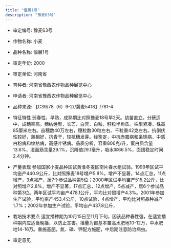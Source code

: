 ```yaml
---
title: "偃展1号"
description: "豫麦63号"
---
```

* 审定编号:  豫麦63号

*  作物名称:  小麦

*  品种名称:  偃展1号

*  审定年份:  2000

*  审定单位:  河南省

* 育种者:  河南省豫西农作物品种展览中心

*  申请者:  河南省豫西农作物品种展览中心

*  品种来源:  【C39/78（6）9-2//冀麦5418】/781-4

*  特征特性
弱春性，早熟，成熟期比对照豫麦18号早2天。幼苗直立。分蘖适中，成穗率高。穗纺缍型，长芒、白壳、白粒，籽粒半角质。株型紧凑，株高85厘米左右。亩穗数40万左右，穗粒数30粒左右、千粒重42克左右。抗倒伏性较好，熟相好，抗青干，较抗穗发芽。经鉴定，中抗赤霉病和条锈病，中感白粉病和纹枯病，高感叶锈病。品质分析，容重806克/升，蛋白质含量13.6%，湿面筋含量29.1%，沉降值29.1毫升，吸水率66.5%，面团稳定时间2.4分钟。



*  产量表现
参加国家小麦品种区试黄淮冬麦区南片春水组试验。1999年区试平均亩产440.9公斤，比对照豫麦18号增产5.8%，增产不显著，14点汇总，11点增产，3点减产，居7个参试品种第5位；2000年区试平均亩产515.2公斤，比对照增产2.8%，增产不显著，17点汇总，12点增产，5点减产，居6个参试品种第3位。两年区试平均亩产478.1公斤，平均比对照增产4.3%。2001年参加生产试验，平均亩产453.4公斤，10点试验，4点增产，平均比对照品种减产1.7%；2002年参加生产试验，平均亩产437.8公斤，



*  栽培技术要点
适宜播种期为10月15日至11月下旬，因该品种春性强，在适宜播种期内应适当晚播，以防止冻害。播量为亩基本苗高水肥地10-12万，中水肥地14-16万。重施基肥，氮、磷、钾配方施肥，中后期注意防治病虫。



*  审定意见

